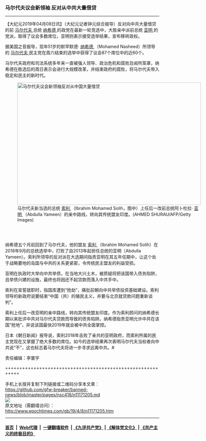 ### 马尔代夫议会新领袖 反对从中共大量借贷
------------------------

<p>
 【大纪元2019年04月08日讯】（大纪元记者钟元综合报导）反对向中共大量借贷的前
 <a href="http://www.epochtimes.com/gb/tag/%E9%A9%AC%E5%B0%94%E4%BB%A3%E5%A4%AB.html">
  马尔代夫
 </a>
 总统
 <a href="http://www.epochtimes.com/gb/tag/%E7%BA%B3%E5%B8%8C%E5%BE%B7.html">
  纳希德
 </a>
 的政党在最新一轮竞选中，大胜亲中派前总统
 <a href="http://www.epochtimes.com/gb/tag/%E4%BA%9A%E6%98%8E.html">
  亚明
 </a>
 的党派，取得了议会多数席位，亚明则表示接受选举结果，宣布移转政权。
</p>
<p>
 据美国之音报导，现年51岁的默罕默德‧
 <a href="http://www.epochtimes.com/gb/tag/%E7%BA%B3%E5%B8%8C%E5%BE%B7.html">
  纳希德
 </a>
 （Mohamed Nasheed）所领导的
 <a href="http://www.epochtimes.com/gb/tag/%E9%A9%AC%E5%B0%94%E4%BB%A3%E5%A4%AB.html">
  马尔代夫
 </a>
 民主党在周六结束的选举中获得了议会87个席位中的近60个。
</p>
<p>
 马尔代夫政府和司法系统多年来一直被强人领导、政治危机和腐败丑闻所笼罩，纳希德在胜选后的周日表示会进行大规模改革，并结束政府的腐败，将马尔代夫带入稳定和民主的新时代。
</p>
<figure class="wp-caption aligncenter" id="attachment_11171228" style="width: 600px">
 <a href="http://i.epochtimes.com/assets/uploads/2019/04/1904080639402378.jpg">
  <img alt="马尔代夫议会新领袖反对从中国大量借贷" class="size-large wp-image-11171228" height="400" src="http://i.epochtimes.com/assets/uploads/2019/04/1904080639402378-600x400.jpg" title="马尔代夫议会新领袖反对从中国大量借贷" width="600"/>
 </a>
 <br/><figcaption class="wp-caption-text">
  马尔代夫新当选的总统
  <a href="http://www.epochtimes.com/gb/tag/%E7%B4%A2%E5%88%A9.html">
   索利
  </a>
  （Ibrahim Mohamed Solih，图中）上任后一改前总统阿卜杜拉‧
  <a href="http://www.epochtimes.com/gb/tag/%E4%BA%9A%E6%98%8E.html">
   亚明
  </a>
  （Abdulla Yameen）的亲中路线，转向其传统盟友印度。(AHMED SHURAU/AFP/Getty Images)
 </figcaption><br/>
</figure><br/>
<p>
 纳希德五个月前回到了马尔代夫，他的盟友
 <a href="http://www.epochtimes.com/gb/tag/%E7%B4%A2%E5%88%A9.html">
  索利
 </a>
 （Ibrahim Mohamed Solih）在2018年9月的总统选举中，打败了自2013年起担任总统的亚明（Abdulla Yameen）。索利所领导的反对派在大选期间指责亚明在其五年任期中，让这个处于战略要地的岛国与中共的关系更紧密，令传统民主盟友的利益受损。
</p>
<p>
 亚明在执政时大举向中共举债，在当地大兴土木，被质疑将把该国带入债务陷阱，且举债兴建的设施，最终也将因还不起贷款而落入中共手中。
</p>
<p>
 索利在宣誓就职时，指国库遭到“抢劫”，痛批前朝向中共举债投资基础建设。索利领导的新政府说要结束“中国（共）的殖民主义，并要与北京就贷款问题重新谈判”。
</p>
<p>
 索利上任后一改亚明的亲中路线，转向其传统盟友印度。作为索利顾问的纳希德长期以来批评中共对马尔代夫贷款而导致的债务陷阱。纳希德指责亚明允许中共在该国“抢地”，并说该国最快2019年就会被中共全面掌控。
</p>
<p>
 日本《朝日新闻》报导说，索利2018年击败了亲共的亚明政府，而索利所属的民主党现在又掌握了绝大多数的席位。如今的选举结果再次表明马尔代夫当权者向中共说“不”，这也标志着马尔代夫将进一步寻求远离中共。#
</p>
<p>
 责任编辑：李寰宇
</p>

+++++++++++++++++++++++++++++++++++++++++++++++++++++++++++<br/><br/>
手机上长按并复制下列链接或二维码分享本文章：<br/>
https://github.com/gfw-breaker/banned-news/blob/master/pages/nsc418/n11171205.md <br/>
<a href='https://github.com/gfw-breaker/banned-news/blob/master/pages/nsc418/n11171205.md'><img src='https://github.com/gfw-breaker/banned-news/blob/master/pages/nsc418/n11171205.md.png'/></a> <br/>
原文地址（需翻墙访问）：http://www.epochtimes.com/gb/19/4/8/n11171205.htm


------------------------
#### [首页](https://github.com/gfw-breaker/banned-news/blob/master/README.md) &nbsp;|&nbsp; [Web代理](https://github.com/labour-camp/helloworld) &nbsp;|&nbsp; [一键翻墙软件](https://github.com/gfw-breaker/nogfw/blob/master/README.md) &nbsp;| [《九评共产党》](https://github.com/gfw-breaker/9ping.md/blob/master/README.md#九评之一评共产党是什么) | [《解体党文化》](https://github.com/gfw-breaker/jtdwh.md/blob/master/README.md) | [《共产主义的终极目的》](https://github.com/gfw-breaker/gczydzjmd.md/blob/master/README.md)

